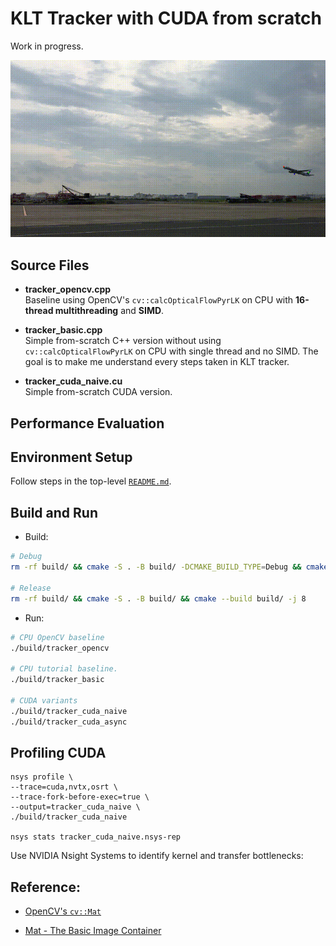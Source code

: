 # KLT Tracker with CUDA from scratch

Work in progress.

![Video Comparison](tracker_cuda_naive.gif)

## Source Files

- **tracker_opencv.cpp**  
  Baseline using OpenCV's `cv::calcOpticalFlowPyrLK` on CPU with **16-thread multithreading** and **SIMD**.

- **tracker_basic.cpp**  
  Simple from-scratch C++ version without using `cv::calcOpticalFlowPyrLK` on CPU with single thread and no SIMD. The goal is to make me understand every steps taken in KLT tracker.

- **tracker_cuda_naive.cu**  
  Simple from-scratch CUDA version.

## Performance Evaluation


## Environment Setup

Follow steps in the top-level [`README.md`](https://github.com/lionlai1989/GPU_Programming_Specialization).

## Build and Run

- Build:
```bash
# Debug
rm -rf build/ && cmake -S . -B build/ -DCMAKE_BUILD_TYPE=Debug && cmake --build build/ -j 8

# Release
rm -rf build/ && cmake -S . -B build/ && cmake --build build/ -j 8
```

- Run:
```bash
# CPU OpenCV baseline
./build/tracker_opencv

# CPU tutorial baseline. 
./build/tracker_basic

# CUDA variants
./build/tracker_cuda_naive
./build/tracker_cuda_async
```


## Profiling CUDA

```
nsys profile \
--trace=cuda,nvtx,osrt \
--trace-fork-before-exec=true \
--output=tracker_cuda_naive \
./build/tracker_cuda_naive

nsys stats tracker_cuda_naive.nsys-rep
```

Use NVIDIA Nsight Systems to identify kernel and transfer bottlenecks:


## Reference:

- [OpenCV's `cv::Mat`](https://docs.opencv.org/4.x/d3/d63/classcv_1_1Mat.html)

- [Mat - The Basic Image Container](https://docs.opencv.org/4.x/d6/d6d/tutorial_mat_the_basic_image_container.html)
